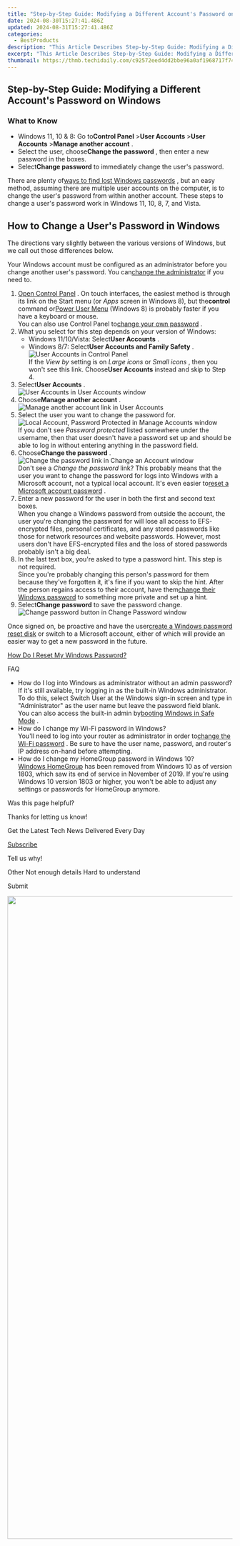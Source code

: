 ```yaml
---
title: "Step-by-Step Guide: Modifying a Different Account's Password on Windows"
date: 2024-08-30T15:27:41.486Z
updated: 2024-08-31T15:27:41.486Z
categories:
  - BestProducts
description: "This Article Describes Step-by-Step Guide: Modifying a Different Account's Password on Windows"
excerpt: "This Article Describes Step-by-Step Guide: Modifying a Different Account's Password on Windows"
thumbnail: https://thmb.techidaily.com/c92572eed4dd2bbe96a0af1968717f74dd3686117855d1fc2a4babce9d7f3f12.png
---
```


## Step-by-Step Guide: Modifying a Different Account's Password on Windows
### What to Know

* Windows 11, 10 & 8: Go to**Control Panel** \>**User Accounts** \>**User Accounts** \>**Manage another account** .
* Select the user, choose**Change the password** , then enter a new password in the boxes.
* Select**Change password** to immediately change the user's password.

 There are plenty of[ways to find lost Windows passwords](https://www.lifewire.com/ways-to-find-lost-windows-passwords-2626122) , but an easy method, assuming there are multiple user accounts on the computer, is to change the user's password from within another account. These steps to change a user's password work in Windows 11, 10, 8, 7, and Vista.

## How to Change a User's Password in Windows

 The directions vary slightly between the various versions of Windows, but we call out those differences below.  

 Your Windows account must be configured as an administrator before you change another user's password. You can[change the administrator](https://www.lifewire.com/change-administrator-windows-11-6828078) if you need to.

1. [Open Control Panel](https://www.lifewire.com/how-to-open-control-panel-2625782) . On touch interfaces, the easiest method is through its link on the Start menu (or _Apps_ screen in Windows 8), but the**control** command or[Power User Menu](https://www.lifewire.com/what-is-the-power-user-menu-2625968) (Windows 8) is probably faster if you have a keyboard or mouse.  
 You can also use Control Panel to[change your own password](https://www.lifewire.com/how-do-i-change-my-password-in-windows-2626070) .
2. What you select for this step depends on your version of Windows:  
   * Windows 11/10/Vista: Select**User Accounts** .  
   * Windows 8/7: Select**User Accounts and Family Safety** .  
![User Accounts in Control Panel](https://www.lifewire.com/thmb/kScWdVnVy4BL3mOdDwmGWwMTD9o=/1500x0/filters:no_upscale():max_bytes(150000):strip_icc():format(webp)/001_how-do-i-change-another-users-password-in-windows-2626068-5bee16afc9e77c005179bbfa.jpg)  
 If the _View by_ setting is on _Large icons_ or _Small icons_ , then you won't see this link. Choose**User Accounts** instead and skip to Step 4.
3. Select**User Accounts** .  
![User Accounts in User Accounts window](https://www.lifewire.com/thmb/6FdhkR-aWacIDufdDFsXDK1xjBo=/1500x0/filters:no_upscale():max_bytes(150000):strip_icc():format(webp)/002_how-do-i-change-another-users-password-in-windows-2626068-5bee16ca46e0fb0026ec9506.jpg)
4. Choose**Manage another account** .  
![Manage another account link in User Accounts](https://www.lifewire.com/thmb/VZpHRHet2yUBIM9AyA0btX4mvTo=/1500x0/filters:no_upscale():max_bytes(150000):strip_icc():format(webp)/003_how-do-i-change-another-users-password-in-windows-2626068-5bee16e846e0fb0026a436d4.jpg)
5. Select the user you want to change the password for.  
![Local Account, Password Protected in Manage Accounts window](https://www.lifewire.com/thmb/-_z7tjlCMeeM0FO17Z3iAeGrU8o=/1500x0/filters:no_upscale():max_bytes(150000):strip_icc():format(webp)/004_how-do-i-change-another-users-password-in-windows-2626068-5bee170ac9e77c0026ab4f2d.jpg)  
 If you don't see _Password protected_ listed somewhere under the username, then that user doesn't have a password set up and should be able to log in without entering anything in the password field.
6. Choose**Change the password** .  
![Change the password link in Change an Account window](https://www.lifewire.com/thmb/8RWWwC5pCPw9rbsaKxx_68Z4L8Q=/1500x0/filters:no_upscale():max_bytes(150000):strip_icc():format(webp)/005_how-do-i-change-another-users-password-in-windows-2626068-5bee174546e0fb00514f9634.jpg)  
 Don't see a _Change the password_ link? This probably means that the user you want to change the password for logs into Windows with a Microsoft account, not a typical local account. It's even easier to[reset a Microsoft account password](https://www.lifewire.com/how-to-reset-your-microsoft-account-password-2624953) .
7. Enter a new password for the user in both the first and second text boxes.  
 When you change a Windows password from outside the account, the user you're changing the password for will lose all access to EFS-encrypted files, personal certificates, and any stored passwords like those for network resources and website passwords. However, most users don't have EFS-encrypted files and the loss of stored passwords probably isn't a big deal.
8. In the last text box, you're asked to type a password hint. This step is not required.  
 Since you're probably changing this person's password for them because they've forgotten it, it's fine if you want to skip the hint. After the person regains access to their account, have them[change their Windows password](https://www.lifewire.com/how-do-i-change-my-password-in-windows-2626070) to something more private and set up a hint.
9. Select**Change password** to save the password change.  
![Change password button in Change Password window](https://www.lifewire.com/thmb/6Yal22VL0GJgGF8JjNqh6_sid8E=/1500x0/filters:no_upscale():max_bytes(150000):strip_icc():format(webp)/006_how-do-i-change-another-users-password-in-windows-2626068-5bee179dc9e77c00510d3835.jpg)

 Once signed on, be proactive and have the user[create a Windows password reset disk](https://www.lifewire.com/how-to-create-a-windows-password-reset-disk-2626082) or switch to a Microsoft account, either of which will provide an easier way to get a new password in the future.

[How Do I Reset My Windows Password?](https://www.lifewire.com/how-do-i-reset-my-windows-password-2624954)

 FAQ

* How do I log into Windows as administrator without an admin password?  
 If it's still available, try logging in as the built-in Windows administrator. To do this, select Switch User at the Windows sign-in screen and type in "Administrator" as the user name but leave the password field blank. You can also access the built-in admin by[booting Windows in Safe Mode](https://www.lifewire.com/how-do-i-start-windows-in-safe-mode-2624480) .
* How do I change my Wi-Fi password in Windows?  
 You'll need to log into your router as administrator in order to[change the Wi-Fi password](https://www.lifewire.com/how-to-change-your-wifi-networks-password-2487651) . Be sure to have the user name, password, and router's IP address on-hand before attempting.
* How do I change my HomeGroup password in Windows 10?  
[Windows HomeGroup](https://www.lifewire.com/how-to-use-windows-homegroup-818216) has been removed from Windows 10 as of version 1803, which saw its end of service in November of 2019\. If you're using Windows 10 version 1803 or higher, you won't be able to adjust any settings or passwords for HomeGroup anymore.

Was this page helpful?

Thanks for letting us know!

 Get the Latest Tech News Delivered Every Day

[Subscribe](https://www.lifewire.com/#)

Tell us why!

 Other  Not enough details  Hard to understand

 Submit

<ins class="adsbygoogle"
     style="display:block"
     data-ad-format="autorelaxed"
     data-ad-client="ca-pub-7571918770474297"
     data-ad-slot="1223367746"></ins>



<ins class="adsbygoogle"
     style="display:block"
     data-ad-client="ca-pub-7571918770474297"
     data-ad-slot="8358498916"
     data-ad-format="auto"
     data-full-width-responsive="true"></ins>



<!-- affiliate ads begin -->
<a href="https://turbotech.pxf.io/c/5597632/1450763/17212" target="_top" id="1450763"><img src="//a.impactradius-go.com/display-ad/17212-1450763" border="0" alt="" width="2560" height="1440"/></a><img height="0" width="0" src="https://imp.pxf.io/i/5597632/1450763/17212" style="position:absolute;visibility:hidden;" border="0" />
<!-- affiliate ads end -->